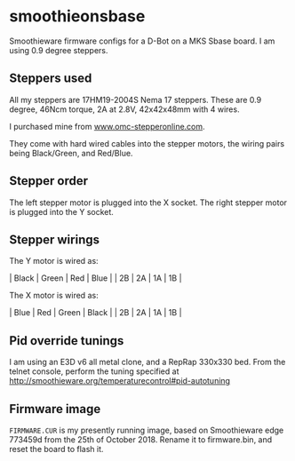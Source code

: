 # smoothieonsbase
Smoothieware firmware configs for a D-Bot on a MKS Sbase board. I am using 0.9 degree steppers.

## Steppers used

All my steppers are 17HM19-2004S Nema 17 steppers. These are 0.9 degree, 46Ncm torque, 2A at 2.8V, 42x42x48mm with 4 wires.

I purchased mine from www.omc-stepperonline.com.

They come with hard wired cables into the stepper motors, the wiring pairs being Black/Green, and Red/Blue. 

## Stepper order

The left stepper motor is plugged into the X socket.
The right stepper motor is plugged into the Y socket.

## Stepper wirings

The Y motor is wired as:

| Black | Green | Red | Blue |
| 2B | 2A | 1A | 1B |

The X motor is wired as:

| Blue | Red | Green | Black |
| 2B | 2A | 1A | 1B |

## Pid override tunings

I am using an E3D v6 all metal clone, and a RepRap 330x330 bed. From the telnet console, perform the tuning specified at http://smoothieware.org/temperaturecontrol#pid-autotuning

## Firmware image

`FIRMWARE.CUR` is my presently running image, based on Smoothieware edge 773459d from the 25th of October 2018. Rename it to firmware.bin, and reset the board to flash it.
